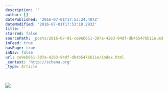```yaml
---
description: ''
author: []
datePublished: '2016-07-01T17:53:24.407Z'
dateModified: '2016-07-01T17:53:18.293Z'
title: ''
starred: false
sourcePath: _posts/2016-07-01-ce9eb651-307a-4283-94df-db4b5476b11e.md
inFeed: true
hasPage: true
inNav: false
url: ce9eb651-307a-4283-94df-db4b5476b11e/index.html
_context: 'http://schema.org'
_type: Article

---
```

![](https://the-grid-user-content.s3-us-west-2.amazonaws.com/71041338-5401-4407-8dff-36fba781241b.jpg)